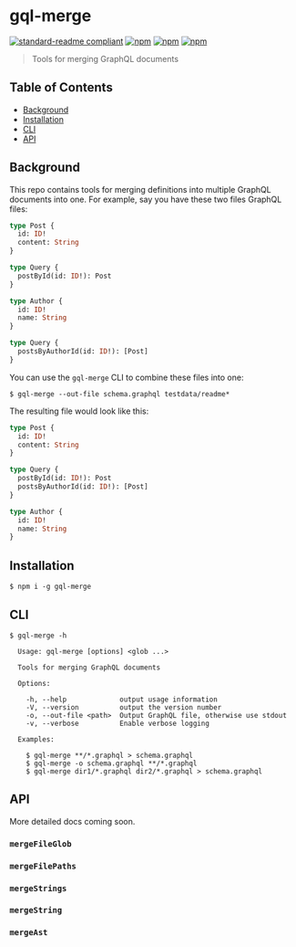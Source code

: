 # gql-merge

[![standard-readme compliant](https://img.shields.io/badge/standard--readme-OK-green.svg?style=flat-square)](https://github.com/RichardLitt/standard-readme)
[![npm](https://img.shields.io/npm/v/gql-merge.svg?style=flat-square)](https://www.npmjs.com/package/gql-merge)
[![npm](https://img.shields.io/npm/dm/gql-merge.svg?style=flat-square)](https://www.npmjs.com/package/gql-merge)
[![npm](https://img.shields.io/npm/l/gql-merge.svg?style=flat-square)](https://www.npmjs.com/package/gql-merge)

> Tools for merging GraphQL documents

## Table of Contents

- [Background](#background)
- [Installation](#installation)
- [CLI](#cli)
- [API](#api)

## Background


This repo contains tools for merging definitions into multiple GraphQL documents
into one. For example, say you have these two files GraphQL files:

```graphql
type Post {
  id: ID!
  content: String
}

type Query {
  postById(id: ID!): Post
}
```

```graphql
type Author {
  id: ID!
  name: String
}

type Query {
  postsByAuthorId(id: ID!): [Post]
}
```

You can use the `gql-merge` CLI to combine these files into one:

```
$ gql-merge --out-file schema.graphql testdata/readme*
```

The resulting file would look like this:

```graphql
type Post {
  id: ID!
  content: String
}

type Query {
  postById(id: ID!): Post
  postsByAuthorId(id: ID!): [Post]
}

type Author {
  id: ID!
  name: String
}
```

## Installation

```
$ npm i -g gql-merge
```

## CLI

```
$ gql-merge -h

  Usage: gql-merge [options] <glob ...>

  Tools for merging GraphQL documents

  Options:

    -h, --help             output usage information
    -V, --version          output the version number
    -o, --out-file <path>  Output GraphQL file, otherwise use stdout
    -v, --verbose          Enable verbose logging

  Examples:

    $ gql-merge **/*.graphql > schema.graphql
    $ gql-merge -o schema.graphql **/*.graphql
    $ gql-merge dir1/*.graphql dir2/*.graphql > schema.graphql

```

## API

More detailed docs coming soon.

### `mergeFileGlob`

### `mergeFilePaths`

### `mergeStrings`

### `mergeString`

### `mergeAst`

